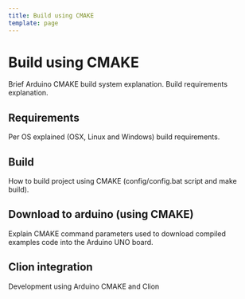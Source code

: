 ```yaml
---
title: Build using CMAKE
template: page
---
```


# Build using CMAKE

Brief Arduino CMAKE build system explanation. Build requirements explanation.

## Requirements

Per OS explained (OSX, Linux and Windows) build requirements.

## Build

How to build project using CMAKE (config/config.bat script and make build).

## Download to arduino (using CMAKE)

Explain CMAKE command parameters used to download compiled examples code into the Arduino UNO board.

## Clion integration

Development using Arduino CMAKE and Clion